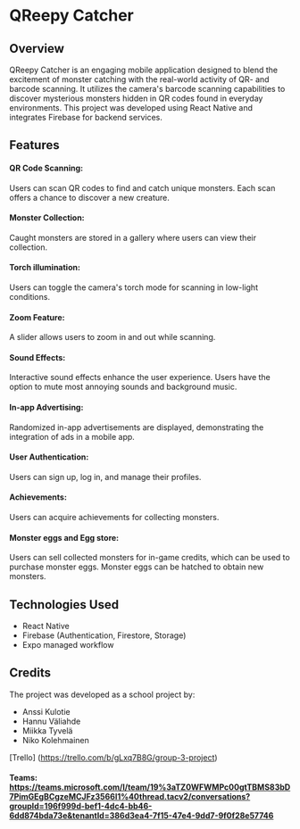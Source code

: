 # QReepy Catcher
## Overview
QReepy Catcher is an engaging mobile application designed to blend the excitement of monster catching with the real-world activity of QR- and barcode scanning. It utilizes the camera's barcode scanning capabilities to discover mysterious monsters hidden in QR codes found in everyday environments. This project was developed using React Native and integrates Firebase for backend services.

## Features
#### QR Code Scanning: 
Users can scan QR codes to find and catch unique monsters. Each scan offers a chance to discover a new creature.
#### Monster Collection: 
Caught monsters are stored in a gallery where users can view their collection.
#### Torch illumination: 
Users can toggle the camera's torch mode for scanning in low-light conditions.
#### Zoom Feature: 
A slider allows users to zoom in and out while scanning.
#### Sound Effects: 
Interactive sound effects enhance the user experience. Users have the option to mute most annoying sounds and background music.
#### In-app Advertising: 
Randomized in-app advertisements are displayed, demonstrating the integration of ads in a mobile app.
#### User Authentication: 
Users can sign up, log in, and manage their profiles.
#### Achievements: 
Users can acquire achievements  for collecting  monsters.
#### Monster eggs and Egg store: 
Users can sell collected monsters for in-game credits, which can be used to purchase monster eggs. Monster eggs can be hatched to obtain new monsters.

## Technologies Used
- React Native
- Firebase (Authentication, Firestore, Storage)
- Expo managed workflow  
## Credits
The project was developed as a school project by:
- Anssi Kulotie
- Hannu Väliahde
- Miikka Tyvelä
- Niko Kolehmainen


[Trello] (https://trello.com/b/gLxq7B8G/group-3-project)

#### Teams: https://teams.microsoft.com/l/team/19%3aTZ0WFWMPc00gtTBMS83bD7PimGEgBCgzeMCJFz3566I1%40thread.tacv2/conversations?groupId=196f999d-bef1-4dc4-bb46-6dd874bda73e&tenantId=386d3ea4-7f15-47e4-9dd7-9f0f28e57746
